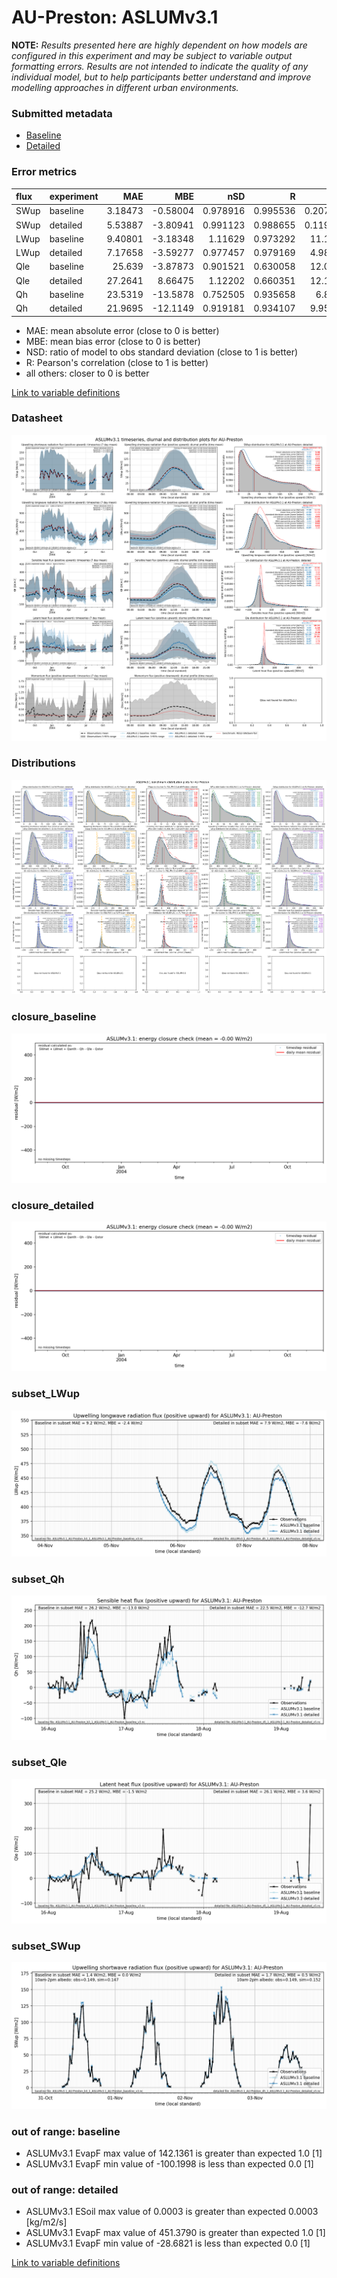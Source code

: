 # AU-Preston: ASLUMv3.1

**NOTE:** *Results presented here are highly dependent on how models are configured in this experiment and may be subject to variable output formatting errors. Results are not intended to indicate the quality of any individual model, but to help participants better understand and improve modelling approaches in different urban environments.*

### Submitted metadata

- [Baseline](ASLUMv3.1_AU-Preston_baseline_attrs.md)
- [Detailed](ASLUMv3.1_AU-Preston_detailed_attrs.md)

### Error metrics

| flux   | experiment   |      MAE |       MBE |      nSD |        R |       5th |      95th |     RMSE |     cRMSE |     AMBE |      1-nSD |        1-R |   nSkewness |   nKurtosis |   Overlap |
|:-------|:-------------|---------:|----------:|---------:|---------:|----------:|----------:|---------:|----------:|---------:|-----------:|-----------:|------------:|------------:|----------:|
| SWup   | baseline     |  3.18473 |  -0.58004 | 0.978916 | 0.995536 |  0.207876 |  1.97738  |  4.50217 | 0.0958349 |  0.58004 | 0.0210839  | 0.00446402 |  0.00338608 |  0.00903884 | 0.058597  |
| SWup   | detailed     |  5.53887 |  -3.80941 | 0.991123 | 0.988655 |  0.119113 |  0.415354 |  7.96807 | 0.150224  |  3.80941 | 0.00887657 | 0.0113449  |  0.256097   |  0.510967   | 0.0776771 |
| LWup   | baseline     |  9.40801 |  -3.18348 | 1.11629  | 0.973292 | 11.1848   |  8.23883  | 11.7998  | 0.270461  |  3.18348 | 0.116287   | 0.0267076  |  0.0744355  |  0.285011   | 0.1153    |
| LWup   | detailed     |  7.17658 |  -3.59277 | 0.977457 | 0.979169 |  4.98818  |  5.84159  |  9.25623 | 0.203056  |  3.59277 | 0.0225432  | 0.0208314  |  0.0941954  |  0.222896   | 0.0658647 |
| Qle    | baseline     | 25.639   |  -3.87873 | 0.901521 | 0.630058 | 12.0868   |  8.64183  | 43.0141  | 0.822629  |  3.87873 | 0.0984791  | 0.369942   |  0.161666   |  0.381978   | 0.277749  |
| Qle    | detailed     | 27.2641  |   8.66475 | 1.12202  | 0.660351 | 12.1507   | 43.0206   | 46.7163  | 0.881521  |  8.66475 | 0.122025   | 0.339649   |  0.0678815  |  0.468075   | 0.16687   |
| Qh     | baseline     | 23.5319  | -13.5878  | 0.752505 | 0.935658 |  6.8024   | 60.0018   | 39.0191  | 0.397605  | 13.5878  | 0.247495   | 0.0643422  |  0.104451   |  0.258248   | 0.150275  |
| Qh     | detailed     | 21.9695  | -12.1149  | 0.919181 | 0.934107 |  9.95226  | 28.1431   | 35.031   | 0.357305  | 12.1149  | 0.0808189  | 0.0658928  |  0.100613   |  0.332412   | 0.0902418 |

 - MAE: mean absolute error (close to 0 is better)
 - MBE: mean bias error (close to 0 is better)
 - NSD: ratio of model to obs standard deviation (close to 1 is better)
 - R: Pearson's correlation (close to 1 is better)
 - all others: closer to 0 is better

[Link to variable definitions](../modelattrs/variable_definitions.md)

### <a name="datasheet"></a>Datasheet
[![ASLUMv3.1_AU-Preston_Datasheet.png](ASLUMv3.1_AU-Preston_Datasheet.png)](ASLUMv3.1_AU-Preston_Datasheet.png)

### <a name="distributions"></a>Distributions
[![ASLUMv3.1_AU-Preston_Distributions.png](ASLUMv3.1_AU-Preston_Distributions.png)](ASLUMv3.1_AU-Preston_Distributions.png)

### <a name="closure_baseline"></a>closure_baseline
[![ASLUMv3.1_AU-Preston_closure_baseline.png](ASLUMv3.1_AU-Preston_closure_baseline.png)](ASLUMv3.1_AU-Preston_closure_baseline.png)

### <a name="closure_detailed"></a>closure_detailed
[![ASLUMv3.1_AU-Preston_closure_detailed.png](ASLUMv3.1_AU-Preston_closure_detailed.png)](ASLUMv3.1_AU-Preston_closure_detailed.png)

### <a name="subset_lwup"></a>subset_LWup
[![ASLUMv3.1_AU-Preston_subset_LWup.png](ASLUMv3.1_AU-Preston_subset_LWup.png)](ASLUMv3.1_AU-Preston_subset_LWup.png)

### <a name="subset_qh"></a>subset_Qh
[![ASLUMv3.1_AU-Preston_subset_Qh.png](ASLUMv3.1_AU-Preston_subset_Qh.png)](ASLUMv3.1_AU-Preston_subset_Qh.png)

### <a name="subset_qle"></a>subset_Qle
[![ASLUMv3.1_AU-Preston_subset_Qle.png](ASLUMv3.1_AU-Preston_subset_Qle.png)](ASLUMv3.1_AU-Preston_subset_Qle.png)

### <a name="subset_swup"></a>subset_SWup
[![ASLUMv3.1_AU-Preston_subset_SWup.png](ASLUMv3.1_AU-Preston_subset_SWup.png)](ASLUMv3.1_AU-Preston_subset_SWup.png)

### out of range: baseline

 - ASLUMv3.1 EvapF max value of 142.1361 is greater than expected 1.0 [1]
 - ASLUMv3.1 EvapF min value of -100.1998 is less than expected 0.0 [1]

### out of range: detailed

 - ASLUMv3.1 ESoil max value of 0.0003 is greater than expected 0.0003 [kg/m2/s]
 - ASLUMv3.1 EvapF max value of 451.3790 is greater than expected 1.0 [1]
 - ASLUMv3.1 EvapF min value of -28.6821 is less than expected 0.0 [1]


[Link to variable definitions](../modelattrs/variable_definitions.md)

